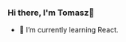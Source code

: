 ### Hi there, I'm Tomasz👋

- 🌱 I’m currently learning React.

<!--
- 🔭 I’m currently working on Rate Your Game app with friend.

- 👯 I’m looking to collaborate on ...
- 🤔 I’m looking for help with ...
- 💬 Ask me about ...
- 📫 How to reach me: ...
- 😄 Pronouns: ...
- ⚡ Fun fact: ...
-->
